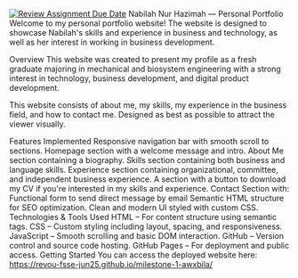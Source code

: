 [![Review Assignment Due Date](https://classroom.github.com/assets/deadline-readme-button-22041afd0340ce965d47ae6ef1cefeee28c7c493a6346c4f15d667ab976d596c.svg)](https://classroom.github.com/a/akoVEwkh)
Nabilah Nur Hazimah — Personal Portfolio
Welcome to my personal portfolio website! The website is designed to showcase Nabilah's skills and experience in business and technology, as well as her interest in working in business development.

Overview
This website was created to present my profile as a fresh graduate majoring in mechanical and biosystem engineering with a strong interest in technology, business development, and digital product development.

This website consists of about me, my skills, my experience in the business field, and how to contact me. Designed as best as possible to attract the viewer visually.

Features Implemented
Responsive navigation bar with smooth scroll to sections.
Homepage section with a welcome message and intro.
About Me section containing a biography.
Skills section containing both business and language skills.
Experience section containing organizational, committee, and independent business experience.
A section with a button to download my CV if you're interested in my skills and experience.
Contact Section with:
Functional form to send direct message by email
Semantic HTML structure for SEO optimization.
Clean and modern UI styled with custom CSS.
Technologies & Tools Used
HTML – For content structure using semantic tags.
CSS – Custom styling including layout, spacing, and responsiveness.
JavaScript – Smooth scrolling and basic DOM interaction.
GitHub – Version control and source code hosting.
GitHub Pages – For deployment and public access.
Getting Started
You can access the deployed website here: https://revou-fsse-jun25.github.io/milestone-1-awxbila/
